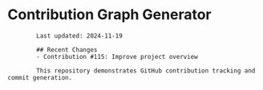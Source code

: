 # Contribution Graph Generator
            
            Last updated: 2024-11-19
            
            ## Recent Changes
            - Contribution #115: Improve project overview
            
            This repository demonstrates GitHub contribution tracking and commit generation.
        